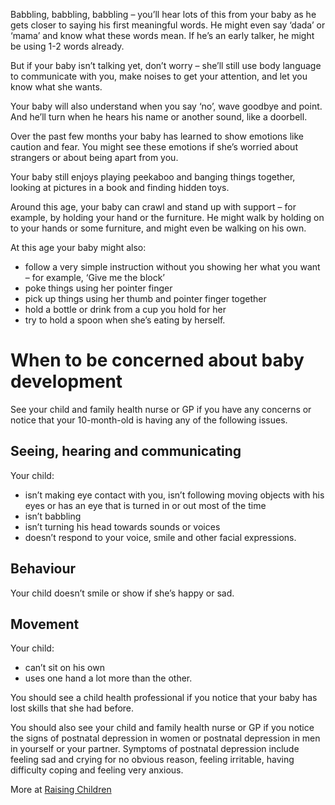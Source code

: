 Babbling, babbling, babbling – you’ll hear lots of this from your baby as he gets closer to saying his first meaningful words. He might even say ‘dada’ or ‘mama’ and know what these words mean. If he’s an early talker, he might be using 1-2 words already.

But if your baby isn’t talking yet, don’t worry – she’ll still use body language to communicate with you, make noises to get your attention, and let you know what she wants.

Your baby will also understand when you say ‘no’, wave goodbye and point. And he’ll turn when he hears his name or another sound, like a doorbell.

Over the past few months your baby has learned to show emotions like caution and fear. You might see these emotions if she’s worried about strangers or about being apart from you.

Your baby still enjoys playing peekaboo and banging things together, looking at pictures in a book and finding hidden toys.

Around this age, your baby can crawl and stand up with support – for example, by holding your hand or the furniture. He might walk by holding on to your hands or some furniture, and might even be walking on his own.

At this age your baby might also:
- follow a very simple instruction without you showing her what you want – for example, ‘Give me the block’
- poke things using her pointer finger
- pick up things using her thumb and pointer finger together
- hold a bottle or drink from a cup you hold for her
- try to hold a spoon when she’s eating by herself.

# When to be concerned about baby development

See your child and family health nurse or GP if you have any concerns or notice that your 10-month-old is having any of the following issues.

## Seeing, hearing and communicating 
Your child:
- isn’t making eye contact with you, isn’t following moving objects with his eyes or has an eye that is turned in or out most of the time
- isn’t babbling
- isn’t turning his head towards sounds or voices
- doesn’t respond to your voice, smile and other facial expressions.

## Behaviour 
Your child doesn’t smile or show if she’s happy or sad.

## Movement 
Your child:
- can’t sit on his own
- uses one hand a lot more than the other.

You should see a child health professional if you notice that your baby has lost skills that she had before.

You should also see your child and family health nurse or GP if you notice the signs of postnatal depression in women or postnatal depression in men in yourself or your partner. Symptoms of postnatal depression include feeling sad and crying for no obvious reason, feeling irritable, having difficulty coping and feeling very anxious.

More at [Raising Children](http://raisingchildren.net.au/articles/baby_development_10_months.html/context/423)
